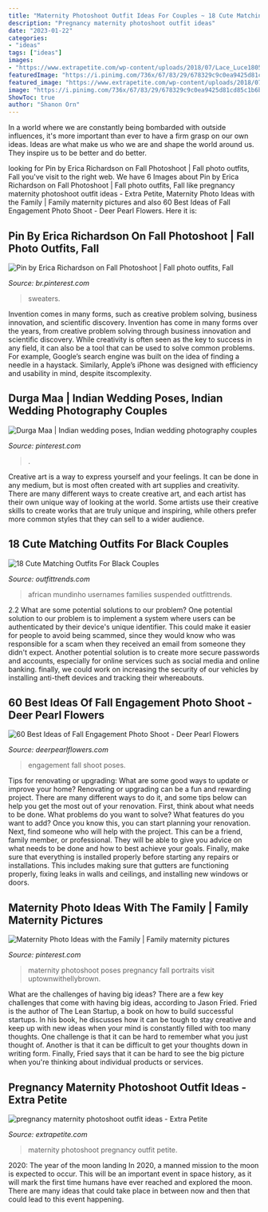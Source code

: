 ```yaml
---
title: "Maternity Photoshoot Outfit Ideas For Couples ~ 18 Cute Matching Outfits For Black Couples"
description: "Pregnancy maternity photoshoot outfit ideas"
date: "2023-01-22"
categories:
- "ideas"
tags: ["ideas"]
images:
- "https://www.extrapetite.com/wp-content/uploads/2018/07/Lace_Luce1805182-96-edited-e1532565673702.jpg"
featuredImage: "https://i.pinimg.com/736x/67/83/29/678329c9c0ea9425d81cd85c1b6b4418.jpg"
featured_image: "https://www.extrapetite.com/wp-content/uploads/2018/07/Lace_Luce1805182-96-edited-e1532565673702.jpg"
image: "https://i.pinimg.com/736x/67/83/29/678329c9c0ea9425d81cd85c1b6b4418.jpg"
ShowToc: true
author: "Shanon Orn"
---
```



In a world where we are constantly being bombarded with outside influences, it's more important than ever to have a firm grasp on our own ideas. Ideas are what make us who we are and shape the world around us. They inspire us to be better and do better.

	

		
looking for Pin by Erica Richardson on Fall Photoshoot | Fall photo outfits, Fall you've visit to the right web. We have 6 Images about Pin by Erica Richardson on Fall Photoshoot | Fall photo outfits, Fall like pregnancy maternity photoshoot outfit ideas - Extra Petite, Maternity Photo Ideas with the Family | Family maternity pictures and also 60 Best Ideas of Fall Engagement Photo Shoot - Deer Pearl Flowers. Here it is:
		
    
## Pin By Erica Richardson On Fall Photoshoot | Fall Photo Outfits, Fall

<img loading=lazy src="https://i.pinimg.com/736x/ba/8f/f0/ba8ff0b2e38f299df58ddb4a95be4084.jpg" onerror="this.onerror=null;this.src='https://tse2.mm.bing.net/th?id=OIP.VqTuJGRf6cj8x-jmE3CQYwHaLF&amp;pid=15.1';" alt="Pin by Erica Richardson on Fall Photoshoot | Fall photo outfits, Fall">

_Source: br.pinterest.com_

>sweaters. 

	

Invention comes in many forms, such as creative problem solving, business innovation, and scientific discovery.
Invention has come in many forms over the years, from creative problem solving through business innovation and scientific discovery. While creativity is often seen as the key to success in any field, it can also be a tool that can be used to solve common problems. For example, Google’s search engine was built on the idea of finding a needle in a haystack. Similarly, Apple’s iPhone was designed with efficiency and usability in mind, despite itscomplexity.

    
## Durga Maa | Indian Wedding Poses, Indian Wedding Photography Couples

<img loading=lazy src="https://i.pinimg.com/736x/67/83/29/678329c9c0ea9425d81cd85c1b6b4418.jpg" onerror="this.onerror=null;this.src='https://tse4.mm.bing.net/th?id=OIP.pY7pGTXJUPI_hLwyGgKq7wHaMW&amp;pid=15.1';" alt="Durga Maa | Indian wedding poses, Indian wedding photography couples">

_Source: pinterest.com_

>. 

	

Creative art is a way to express yourself and your feelings. It can be done in any medium, but is most often created with art supplies and creativity. There are many different ways to create creative art, and each artist has their own unique way of looking at the world. Some artists use their creative skills to create works that are truly unique and inspiring, while others prefer more common styles that they can sell to a wider audience.

    
## 18 Cute Matching Outfits For Black Couples

<img loading=lazy src="https://www.outfittrends.com/wp-content/uploads/2017/06/49230980b1a585de99b17d25fccd331e.jpg" onerror="this.onerror=null;this.src='https://tse2.mm.bing.net/th?id=OIP.ZJ8_53ulDor9nKC8OlyzTwHaHa&amp;pid=15.1';" alt="18 Cute Matching Outfits For Black Couples">

_Source: outfittrends.com_

>african mundinho usernames families suspended outfittrends. 

	

2.2 What are some potential solutions to our problem?
One potential solution to our problem is to implement a system where users can be authenticated by their device's unique identifier. This could make it easier for people to avoid being scammed, since they would know who was responsible for a scam when they received an email from someone they didn't expect. Another potential solution is to create more secure passwords and accounts, especially for online services such as social media and online banking. finally, we could work on increasing the security of our vehicles by installing anti-theft devices and tracking their whereabouts.

    
## 60 Best Ideas Of Fall Engagement Photo Shoot - Deer Pearl Flowers

<img loading=lazy src="https://www.deerpearlflowers.com/wp-content/uploads/2016/08/Fall-Engagement-Photo-Shoot-and-Poses-Ideas-10.jpg" onerror="this.onerror=null;this.src='https://tse3.mm.bing.net/th?id=OIP.Dt7kAXgmwjlWmFE3yoBvfgHaLH&amp;pid=15.1';" alt="60 Best Ideas of Fall Engagement Photo Shoot - Deer Pearl Flowers">

_Source: deerpearlflowers.com_

>engagement fall shoot poses. 

	

Tips for renovating or upgrading: What are some good ways to update or improve your home?
Renovating or upgrading can be a fun and rewarding project. There are many different ways to do it, and some tips below can help you get the most out of your renovation. First, think about what needs to be done. What problems do you want to solve? What features do you want to add? Once you know this, you can start planning your renovation. Next, find someone who will help with the project. This can be a friend, family member, or professional. They will be able to give you advice on what needs to be done and how to best achieve your goals. Finally, make sure that everything is installed properly before starting any repairs or installations. This includes making sure that gutters are functioning properly, fixing leaks in walls and ceilings, and installing new windows or doors.

    
## Maternity Photo Ideas With The Family | Family Maternity Pictures

<img loading=lazy src="https://i.pinimg.com/736x/63/da/c6/63dac627e4ec5553b443514674acce26.jpg" onerror="this.onerror=null;this.src='https://tse1.mm.bing.net/th?id=OIP.kUtCbk0LgF1APp-IghW2aQAAAA&amp;pid=15.1';" alt="Maternity Photo Ideas with the Family | Family maternity pictures">

_Source: pinterest.com_

>maternity photoshoot poses pregnancy fall portraits visit uptownwithellybrown. 

	

What are the challenges of having big ideas?
There are a few key challenges that come with having big ideas, according to Jason Fried. Fried is the author of The Lean Startup, a book on how to build successful startups. In his book, he discusses how it can be tough to stay creative and keep up with new ideas when your mind is constantly filled with too many thoughts. 
One challenge is that it can be hard to remember what you just thought of. Another is that it can be difficult to get your thoughts down in writing form. Finally, Fried says that it can be hard to see the big picture when you're thinking about individual products or services.

    
## Pregnancy Maternity Photoshoot Outfit Ideas - Extra Petite

<img loading=lazy src="https://www.extrapetite.com/wp-content/uploads/2018/07/Lace_Luce1805182-96-edited-e1532565673702.jpg" onerror="this.onerror=null;this.src='https://tse4.mm.bing.net/th?id=OIP.nhPV_JgMX59wXDyk21gXgQHaLG&amp;pid=15.1';" alt="pregnancy maternity photoshoot outfit ideas - Extra Petite">

_Source: extrapetite.com_

>maternity photoshoot pregnancy outfit petite. 

	

2020: The year of the moon landing
In 2020, a manned mission to the moon is expected to occur. This will be an important event in space history, as it will mark the first time humans have ever reached and explored the moon. There are many ideas that could take place in between now and then that could lead to this event happening.

